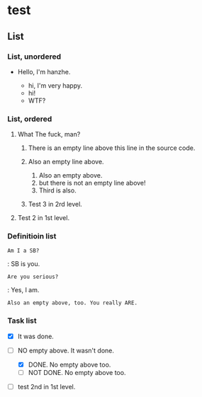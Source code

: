 # test

## List

### List, unordered

- Hello, I'm hanzhe.

    * hi, I'm very happy.
    * hi!
    * WTF?

### List, ordered

1. What The fuck, man?

    1. There is an empty line above this line in the source code.

	2. Also an empty line above.

	    1. Also an empty above.
		2. but there is not an empty line above!
		3. Third is also.

    3. Test 3 in 2rd level.

2. Test 2 in 1st level.

### Definitioin list

`Am I a SB?`

:   SB is you.

`Are you serious?`

:   Yes, I am.

    Also an empty above, too. You really ARE.

### Task list

- [x] It was done.
- [ ] NO empty above. It wasn't done.
    * [x] DONE. No empty above too. 
	* [ ] NOT DONE. No empty above too.
- [ ] test 2nd in 1st level.

